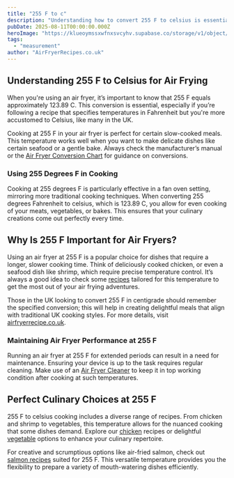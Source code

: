 ```yaml
---
title: "255 F to c"
description: "Understanding how to convert 255 F to celsius is essential for air fryer enthusiasts in the UK. Whether it's a tasty salmon or some crispy chicken, getting the temperature right ensures your cooking turns out just perfect."
pubDate: 2025-08-11T00:00:00.000Z
heroImage: "https://klueoymssxwfnxsvcyhv.supabase.co/storage/v1/object/public/md/255-f-to-c-69139116.png"
tags:
  - "measurement"
author: "AirFryerRecipes.co.uk"
---
```


<h2 id="">Understanding 255 F to Celsius for Air Frying</h2><p id="">When you're using an air fryer, it’s important to know that 255 F equals approximately 123.89 C. This conversion is essential, especially if you’re following a recipe that specifies temperatures in Fahrenheit but you're more accustomed to Celsius, like many in the UK.</p><p id="">Cooking at 255 F in your air fryer is perfect for certain slow-cooked meals. This temperature works well when you want to make delicate dishes like certain seafood or a gentle bake. Always check the manufacturer’s manual or the <a href="https://www.airfryerrecipe.co.uk/air-fryer-conversion-chart" id="">Air Fryer Conversion Chart</a> for guidance on conversions.</p><h3 id="">Using 255 Degrees F in Cooking</h3><p id="">Cooking at 255 degrees F is particularly effective in a fan oven setting, mirroring more traditional cooking techniques. When converting 255 degrees Fahrenheit to celsius, which is 123.89 C, you allow for even cooking of your meats, vegetables, or bakes. This ensures that your culinary creations come out perfectly every time.</p><h2 id="">Why Is 255 F Important for Air Fryers?</h2><p id="">Using an air fryer at 255 F is a popular choice for dishes that require a longer, slower cooking time. Think of deliciously cooked chicken, or even a seafood dish like shrimp, which require precise temperature control. It’s always a good idea to check some <a href="https://www.airfryerrecipe.co.uk/recipes" id="">recipes</a> tailored for this temperature to get the most out of your air frying adventures.</p><p id="">Those in the UK looking to convert 255 F in centigrade should remember the specified conversion; this will help in creating delightful meals that align with traditional UK cooking styles. For more details, visit <a href="https://www.airfryerrecipe.co.uk/" id="">airfryerrecipe.co.uk</a>.</p><h3 id="">Maintaining Air Fryer Performance at 255 F</h3><p id="">Running an air fryer at 255 F for extended periods can result in a need for maintenance. Ensuring your device is up to the task requires regular cleaning. Make use of an <a href="https://www.airfryerrecipe.co.uk/air-fryer-cleaner" id="">Air Fryer Cleaner</a> to keep it in top working condition after cooking at such temperatures.</p><h2 id="">Perfect Culinary Choices at 255 F</h2><p id="">255 F to celsius cooking includes a diverse range of recipes. From chicken and shrimp to vegetables, this temperature allows for the nuanced cooking that some dishes demand. Explore our <a href="https://www.airfryerrecipe.co.uk/recipe-category/chicken" id="">chicken</a> recipes or delightful <a href="https://www.airfryerrecipe.co.uk/recipe-category/vegetables" id="">vegetable</a> options to enhance your culinary repertoire.</p><p id="">For creative and scrumptious options like air-fried salmon, check out <a href="https://www.airfryerrecipe.co.uk/recipe-category/salmon" id="">salmon recipes</a> suited for 255 F. This versatile temperature provides you the flexibility to prepare a variety of mouth-watering dishes efficiently.</p>
